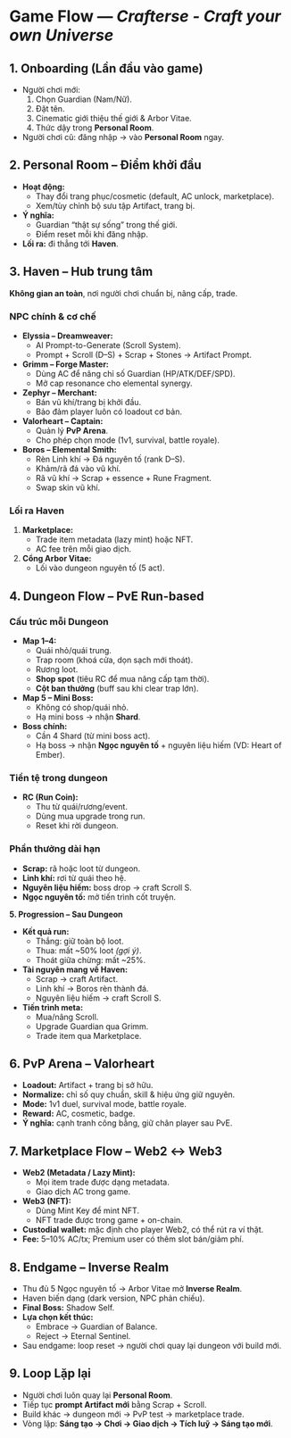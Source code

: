 # **Game Flow — *Crafterse \- Craft your own Universe*** 

## **1\. Onboarding (Lần đầu vào game)**

* Người chơi mới:  
  1. Chọn Guardian (Nam/Nữ).  
  2. Đặt tên.  
  3. Cinematic giới thiệu thế giới & Arbor Vitae.  
  4. Thức dậy trong **Personal Room**.  
* Người chơi cũ: đăng nhập → vào **Personal Room** ngay.

## **2\. Personal Room – Điểm khởi đầu**

* **Hoạt động:**  
  * Thay đổi trang phục/cosmetic (default, AC unlock, marketplace).  
  * Xem/tùy chỉnh bộ sưu tập Artifact, trang bị.  
* **Ý nghĩa:**  
  * Guardian “thật sự sống” trong thế giới.  
  * Điểm reset mỗi khi đăng nhập.  
* **Lối ra:** đi thẳng tới **Haven**.

## **3\. Haven – Hub trung tâm**

**Không gian an toàn**, nơi người chơi chuẩn bị, nâng cấp, trade.

### **NPC chính & cơ chế**

* **Elyssia – Dreamweaver:**  
  * AI Prompt-to-Generate (Scroll System).  
  * Prompt \+ Scroll (D–S) \+ Scrap \+ Stones → Artifact Prompt.  
* **Grimm – Forge Master:**  
  * Dùng AC để nâng chỉ số Guardian (HP/ATK/DEF/SPD).  
  * Mở cap resonance cho elemental synergy.  
* **Zephyr – Merchant:**  
  * Bán vũ khí/trang bị khởi đầu.  
  * Bảo đảm player luôn có loadout cơ bản.  
* **Valorheart – Captain:**  
  * Quản lý **PvP Arena**.  
  * Cho phép chọn mode (1v1, survival, battle royale).  
* **Boros – Elemental Smith:**  
  * Rèn Linh khí → Đá nguyên tố (rank D–S).  
  * Khảm/rã đá vào vũ khí.  
  * Rã vũ khí → Scrap \+ essence \+ Rune Fragment.  
  * Swap skin vũ khí.

### **Lối ra Haven**

1. **Marketplace:**  
   * Trade item metadata (lazy mint) hoặc NFT.  
   * AC fee trên mỗi giao dịch.  
2. **Cổng Arbor Vitae:**  
   * Lối vào dungeon nguyên tố (5 act).

## **4\. Dungeon Flow – PvE Run-based**

### **Cấu trúc mỗi Dungeon**

* **Map 1–4:**  
  * Quái nhỏ/quái trung.  
  * Trap room (khoá cửa, dọn sạch mới thoát).  
  * Rương loot.  
  * **Shop spot** (tiêu RC để mua nâng cấp tạm thời).  
  * **Cột ban thưởng** (buff sau khi clear trap lớn).  
* **Map 5 – Mini Boss:**  
  * Không có shop/quái nhỏ.  
  * Hạ mini boss → nhận **Shard**.  
* **Boss chính:**  
  * Cần 4 Shard (từ mini boss act).  
  * Hạ boss → nhận **Ngọc nguyên tố** \+ nguyên liệu hiếm (VD: Heart of Ember).

### **Tiền tệ trong dungeon**

* **RC (Run Coin):**  
  * Thu từ quái/rương/event.  
  * Dùng mua upgrade trong run.  
  * Reset khi rời dungeon.

### **Phần thưởng dài hạn**

* **Scrap:** rã hoặc loot từ dungeon.  
* **Linh khí:** rơi từ quái theo hệ.  
* **Nguyên liệu hiếm:** boss drop → craft Scroll S.  
* **Ngọc nguyên tố:** mở tiến trình cốt truyện.

**5\. Progression – Sau Dungeon**

* **Kết quả run:**  
  * Thắng: giữ toàn bộ loot.  
  * Thua: mất \~50% loot *(gợi ý)*.  
  * Thoát giữa chừng: mất \~25%.  
* **Tài nguyên mang về Haven:**  
  * Scrap → craft Artifact.  
  * Linh khí → Boros rèn thành đá.  
  * Nguyên liệu hiếm → craft Scroll S.  
* **Tiến trình meta:**  
  * Mua/nâng Scroll.  
  * Upgrade Guardian qua Grimm.  
  * Trade item qua Marketplace.

## **6\. PvP Arena – Valorheart**

* **Loadout:** Artifact \+ trang bị sở hữu.  
* **Normalize:** chỉ số quy chuẩn, skill & hiệu ứng giữ nguyên.  
* **Mode:** 1v1 duel, survival mode, battle royale.  
* **Reward:** AC, cosmetic, badge.  
* **Ý nghĩa:** cạnh tranh công bằng, giữ chân player sau PvE.

## **7\. Marketplace Flow – Web2 ↔ Web3**

* **Web2 (Metadata / Lazy Mint):**  
  * Mọi item trade được dạng metadata.  
  * Giao dịch AC trong game.  
* **Web3 (NFT):**  
  * Dùng Mint Key để mint NFT.  
  * NFT trade được trong game \+ on-chain.  
* **Custodial wallet:** mặc định cho player Web2, có thể rút ra ví thật.  
* **Fee:** 5–10% AC/tx; Premium user có thêm slot bán/giảm phí.

## **8\. Endgame – Inverse Realm**

* Thu đủ 5 Ngọc nguyên tố → Arbor Vitae mở **Inverse Realm**.  
* Haven biến dạng (dark version, NPC phản chiếu).  
* **Final Boss:** Shadow Self.  
* **Lựa chọn kết thúc:**  
  * Embrace → Guardian of Balance.  
  * Reject → Eternal Sentinel.  
* Sau endgame: loop reset → người chơi quay lại dungeon với build mới.

## **9\. Loop Lặp lại**

* Người chơi luôn quay lại **Personal Room**.  
* Tiếp tục **prompt Artifact mới** bằng Scrap \+ Scroll.  
* Build khác → dungeon mới → PvP test → marketplace trade.  
* Vòng lặp: **Sáng tạo → Chơi → Giao dịch → Tích luỹ → Sáng tạo mới**.


